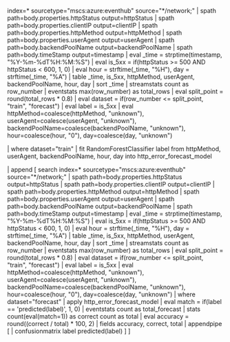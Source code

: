 index=* sourcetype="mscs:azure:eventhub" source="*/network;"
| spath path=body.properties.httpStatus output=httpStatus
| spath path=body.properties.clientIP output=clientIP
| spath path=body.properties.httpMethod output=httpMethod
| spath path=body.properties.userAgent output=userAgent
| spath path=body.backendPoolName output=backendPoolName
| spath path=body.timeStamp output=timestamp
| eval _time = strptime(timestamp, "%Y-%m-%dT%H:%M:%S")
| eval is_5xx = if(httpStatus >= 500 AND httpStatus < 600, 1, 0)
| eval hour = strftime(_time, "%H"), day = strftime(_time, "%A")
| table _time, is_5xx, httpMethod, userAgent, backendPoolName, hour, day
| sort _time
| streamstats count as row_number
| eventstats max(row_number) as total_rows
| eval split_point = round(total_rows * 0.8)
| eval dataset = if(row_number <= split_point, "train", "forecast")
| eval label = is_5xx
| eval httpMethod=coalesce(httpMethod, "unknown"), userAgent=coalesce(userAgent, "unknown"), backendPoolName=coalesce(backendPoolName, "unknown"), hour=coalesce(hour, "0"), day=coalesce(day, "unknown")

| where dataset="train"
| fit RandomForestClassifier label from httpMethod, userAgent, backendPoolName, hour, day into http_error_forecast_model

| append [
    search index=* sourcetype="mscs:azure:eventhub" source="*/network;"
    | spath path=body.properties.httpStatus output=httpStatus
    | spath path=body.properties.clientIP output=clientIP
    | spath path=body.properties.httpMethod output=httpMethod
    | spath path=body.properties.userAgent output=userAgent
    | spath path=body.backendPoolName output=backendPoolName
    | spath path=body.timeStamp output=timestamp
    | eval _time = strptime(timestamp, "%Y-%m-%dT%H:%M:%S")
    | eval is_5xx = if(httpStatus >= 500 AND httpStatus < 600, 1, 0)
    | eval hour = strftime(_time, "%H"), day = strftime(_time, "%A")
    | table _time, is_5xx, httpMethod, userAgent, backendPoolName, hour, day
    | sort _time
    | streamstats count as row_number
    | eventstats max(row_number) as total_rows
    | eval split_point = round(total_rows * 0.8)
    | eval dataset = if(row_number <= split_point, "train", "forecast")
    | eval label = is_5xx
    | eval httpMethod=coalesce(httpMethod, "unknown"), userAgent=coalesce(userAgent, "unknown"), backendPoolName=coalesce(backendPoolName, "unknown"), hour=coalesce(hour, "0"), day=coalesce(day, "unknown")
    | where dataset="forecast"
    | apply http_error_forecast_model
    | eval match = if(label == 'predicted(label)', 1, 0)
    | eventstats count as total_forecast
    | stats count(eval(match=1)) as correct count as total
    | eval accuracy = round((correct / total) * 100, 2)
    | fields accuracy, correct, total
    | appendpipe [
        | confusionmatrix label predicted(label)
    ]
]